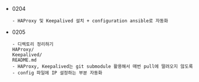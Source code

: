 - 0204

  ```
  - HAProxy 및 Keepalived 설치 + configuration ansible로 자동화
  ```

  

- 0205

  ```
  - 디렉토리 정리하기
  HAProxy/
  Keepalived/
  README.md
  - HAProxy, Keepalived는 git submodule 활용해서 매번 pull에 딸려오지 않도록
  - config 파일에 IP 설정하는 부분 자동화
  
  ```

  

